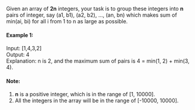 Given an array of **2n** integers, your task is to group these integers into **n** pairs of integer, say (a1, b1), (a2, b2), ..., (an, bn) which makes sum of min(ai, bi) for all i from 1 to n as large as possible.

#### Example 1:
Input: [1,4,3,2]  
Output: 4  
Explanation: n is 2, and the maximum sum of pairs is 4 = min(1, 2) + min(3, 4).

#### Note:
1. **n** is a positive integer, which is in the range of [1, 10000].
2. All the integers in the array will be in the range of [-10000, 10000].
